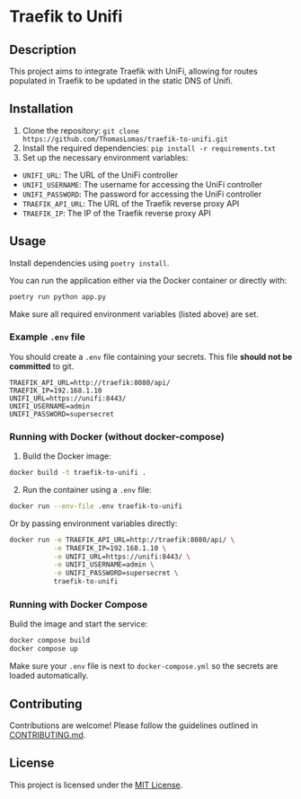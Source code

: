 # Traefik to Unifi

## Description

This project aims to integrate Traefik with UniFi, allowing for routes populated in Traefik to be updated in the static DNS of Unifi.

## Installation

1. Clone the repository: `git clone https://github.com/ThomasLomas/traefik-to-unifi.git`
2. Install the required dependencies: `pip install -r requirements.txt`
3. Set up the necessary environment variables:

- `UNIFI_URL`: The URL of the UniFi controller
- `UNIFI_USERNAME`: The username for accessing the UniFi controller
- `UNIFI_PASSWORD`: The password for accessing the UniFi controller
- `TRAEFIK_API_URL`: The URL of the Traefik reverse proxy API
- `TRAEFIK_IP`: The IP of the Traefik reverse proxy API

## Usage

Install dependencies using `poetry install`.

You can run the application either via the Docker container or directly with:

```bash
poetry run python app.py
```

Make sure all required environment variables (listed above) are set.

### Example `.env` file
You should create a `.env` file containing your secrets. This file **should not be committed** to git.

```
TRAEFIK_API_URL=http://traefik:8080/api/
TRAEFIK_IP=192.168.1.10
UNIFI_URL=https://unifi:8443/
UNIFI_USERNAME=admin
UNIFI_PASSWORD=supersecret
```

### Running with Docker (without docker-compose)

1. Build the Docker image:

```bash
docker build -t traefik-to-unifi .
```

2. Run the container using a `.env` file:

```bash
docker run --env-file .env traefik-to-unifi
```

Or by passing environment variables directly:

```bash
docker run -e TRAEFIK_API_URL=http://traefik:8080/api/ \
           -e TRAEFIK_IP=192.168.1.10 \
           -e UNIFI_URL=https://unifi:8443/ \
           -e UNIFI_USERNAME=admin \
           -e UNIFI_PASSWORD=supersecret \
           traefik-to-unifi
```

### Running with Docker Compose

Build the image and start the service:

```bash
docker compose build
docker compose up
```

Make sure your `.env` file is next to `docker-compose.yml` so the secrets are loaded automatically.

## Contributing

Contributions are welcome! Please follow the guidelines outlined in [CONTRIBUTING.md](./CONTRIBUTING.md).

## License

This project is licensed under the [MIT License](./LICENSE).
